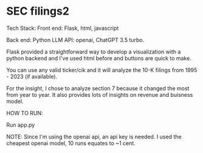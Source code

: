 # SEC filings2
 
Tech Stack:
Front end:
Flask, html, javascript

Back end:
Python
LLM API: openai, ChatGPT 3.5 turbo.

Flask provided a straightforward way to develop a visualization with a python backend and I've used html before and buttons are quick to make.

You can use any valid ticker/cik and it will analyze the 10-K filings from 1995 - 2023 (if available).

For the insight, I chose to analyze section 7 because it changed the most from year to year. It also provides lots of insights on revenue and buisness model.

HOW TO RUN:

Run app.py

NOTE: Since I'm using the openai api, an api key is needed. I used the cheapest openai model, 10 runs equates to ~1 cent.
